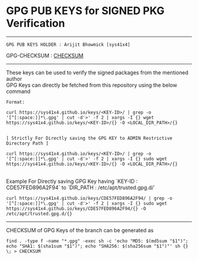 # GPG PUB KEYS for SIGNED PKG Verification
---

```
GPG PUB KEYS HOLDER : Arijit Bhowmick [sys41x4]
```

GPG-CHECKSUM : [CHECKSUM](CHECKSUM)


---

These keys can be used to verify the signed packages from the mentioned author <br>
GPG Keys can directly be fetched from this repository using the below command
<br>
```
Format:

curl https://sys41x4.github.io/keys/<KEY-ID>/ | grep -o '[^[:space:]]*\.gpg' | cut -d'>' -f 2 | xargs -I {} wget https://sys41x4.github.io/keys/<KEY-ID>/{} -O <LOCAL_DIR_PATH>/{}


[ Strictly For Directly saving the GPG KEY to ADMIN Restrictive Directory Path ]

curl https://sys41x4.github.io/keys/<KEY-ID>/ | grep -o '[^[:space:]]*\.gpg' | cut -d'>' -f 2 | xargs -I {} sudo wget https://sys41x4.github.io/keys/<KEY-ID>/{} -O <LOCAL_DIR_PATH>/{}
```
<br>
Example For Directly saving GPG Key having `KEY-ID : CDE57FED896A2F94` to `DIR_PATH : /etc/apt/trusted.gpg.d/`

```
curl https://sys41x4.github.io/keys/CDE57FED896A2F94/ | grep -o '[^[:space:]]*\.gpg' | cut -d'>' -f 2 | xargs -I {} sudo wget https://sys41x4.github.io/keys/CDE57FED896A2F94/{} -O /etc/apt/trusted.gpg.d/{}
```

---

CHECKSUM of GPG Keys of the branch can be generated as

```
find . -type f -name "*.gpg" -exec sh -c 'echo "MD5: $(md5sum "$1")"; echo "SHA1: $(sha1sum "$1")"; echo "SHA256: $(sha256sum "$1")"' sh {} \; > CHECKSUM
```
